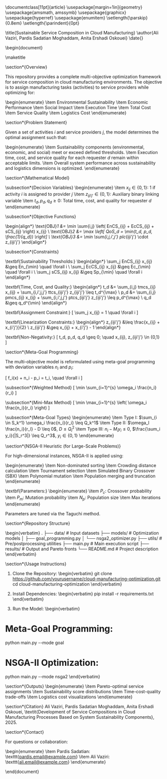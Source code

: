 \documentclass[11pt]{article}
\usepackage[margin=1in]{geometry}
\usepackage{amsmath, amssymb}
\usepackage{graphicx}
\usepackage{hyperref}
\usepackage{enumitem}
\setlength{\parskip}{0.8em}
\setlength{\parindent}{0pt}

\title{Sustainable Service Composition in Cloud Manufacturing}
\author{Ali Vaziri, Pardis Sadatian Moghaddam, Anita Ershadi Oskouei}
\date{}

\begin{document}

\maketitle

\section*{Overview}

This repository provides a complete multi-objective optimization framework for service composition in cloud manufacturing environments. The objective is to assign manufacturing tasks (activities) to service providers while optimizing for:

\begin{enumerate}
    \item Environmental Sustainability
    \item Economic Performance
    \item Social Impact
    \item Execution Time
    \item Total Cost
    \item Service Quality
    \item Logistics Cost
\end{enumerate}

\section*{Problem Statement}

Given a set of activities $i$ and service providers $j$, the model determines the optimal assignment such that:

\begin{enumerate}
    \item Sustainability components (environmental, economic, and social) meet or exceed defined thresholds.
    \item Execution time, cost, and service quality for each requester $d$ remain within acceptable limits.
    \item Overall system performance across sustainability and logistics dimensions is optimized.
\end{enumerate}

\section*{Mathematical Model}

\subsection*{Decision Variables}
\begin{enumerate}
    \item $x_{ij} \in \{0,1\}$: 1 if activity $i$ is assigned to provider $j$
    \item $z_{iji'j'} \in \{0,1\}$: Auxiliary binary linking variable
    \item $t_d, p_d, q_d \geq 0$: Total time, cost, and quality for requester $d$
\end{enumerate}

\subsection*{Objective Functions}

\begin{align*}
    \text{OBJ}_1 &= \min \sum_{i,j} \left( EnCS_{ij} + EcCS_{ij} + sCS_{ij} \right) x_{ij} \\
    \text{OBJ}_2 &= \max \left[ QoS_d = \min(t_d, p_d, \frac{1}{q_d}) \right] \\
    \text{OBJ}_3 &= \min \sum_{i,j,i',j'} plc_{iji'j'} \cdot z_{iji'j'}
\end{align*}

\subsection*{Constraints}

\textbf{Sustainability Thresholds:}
\begin{align*}
    \sum_j EnCS_{ij} x_{ij} &\geq En_{\min} \quad \forall i \\
    \sum_j EcCS_{ij} x_{ij} &\geq Ec_{\min} \quad \forall i \\
    \sum_j sCS_{ij} x_{ij} &\geq Sp_{\min} \quad \forall i
\end{align*}

\textbf{Time, Cost, and Quality:}
\begin{align*}
    t_d &= \sum_{i,j} tmcs_{ij} x_{ij} + \sum_{i,i',j,j'} ttcs_{iji'j'} z_{iji'j'} \leq t_d^{\max} \\
    p_d &= \sum_{i,j} pmcs_{ij} x_{ij} + \sum_{i,i',j,j'} ptcs_{iji'j'} z_{iji'j'} \leq p_d^{\max} \\
    q_d &\geq q_d^{\min}
\end{align*}

\textbf{Assignment Constraint:}
\[
    \sum_j x_{ij} = 1 \quad \forall i
\]

\textbf{Linearization Constraints:}
\begin{align*}
    z_{iji'j'} &\leq \frac{x_{ij} + x_{i'j'}}{2} \\
    z_{iji'j'} &\geq x_{ij} + x_{i'j'} - 1
\end{align*}

\textbf{Non-Negativity:}
\[
    t_d, p_d, q_d \geq 0; \quad x_{ij}, z_{iji'j'} \in \{0,1\}
\]

\section*{Meta-Goal Programming}

The multi-objective model is reformulated using meta-goal programming with deviation variables $n_i$ and $p_i$:

\[
    f_i(x) + n_i - p_i = t_i, \quad \forall i
\]

\subsection*{Weighted Method}
\[
    \min \sum_{i=1}^{s} \omega_i \frac{n_i}{r_i}
\]

\subsection*{Mini-Max Method}
\[
    \min \max_{i=1}^{s} \left( \omega_i \frac{n_i}{r_i} \right)
\]

\subsection*{Meta-Goal Types}
\begin{enumerate}
    \item Type I: $\sum_{i \in S_k^1} \omega_i \frac{n_i}{r_i} \leq Q_k^1$
    \item Type II: $\omega_l \frac{n_i}{r_l} - D \leq 0$, $D \leq Q_l^2$
    \item Type III: $n_i - M_i y_i \leq 0$, $\frac{\sum_i y_i}{|S_r^3|} \leq Q_r^3$, $y_i \in \{0,1\}$
\end{enumerate}

\section*{NSGA-II Heuristic (for Large-Scale Problems)}

For high-dimensional instances, NSGA-II is applied using:

\begin{enumerate}
    \item Non-dominated sorting
    \item Crowding distance calculation
    \item Tournament selection
    \item Simulated Binary Crossover (SBX)
    \item Polynomial mutation
    \item Population merging and truncation
\end{enumerate}

\textbf{Parameters:}
\begin{enumerate}
    \item $P_c$: Crossover probability
    \item $P_m$: Mutation probability
    \item $N_p$: Population size
    \item Max iterations
\end{enumerate}

Parameters are tuned via the Taguchi method.

\section*{Repository Structure}

\begin{verbatim}
.
├── data/                   # Input datasets
├── models/                 # Optimization models
│   ├── goal_programming.py
│   └── nsga2_optimizer.py
├── utils/                  # Pre/postprocessing utilities
├── main.py                 # Main execution script
├── results/                # Output and Pareto fronts
└── README.md               # Project description
\end{verbatim}

\section*{Usage Instructions}

1. Clone the Repository:
\begin{verbatim}
git clone https://github.com/yourusername/cloud-manufacturing-optimization.git
cd cloud-manufacturing-optimization
\end{verbatim}

2. Install Dependencies:
\begin{verbatim}
pip install -r requirements.txt
\end{verbatim}

3. Run the Model:
\begin{verbatim}
# Meta-Goal Programming:
python main.py --mode goal

# NSGA-II Optimization:
python main.py --mode nsga2
\end{verbatim}

\section*{Outputs}
\begin{enumerate}
    \item Pareto-optimal service assignments
    \item Sustainability score distributions
    \item Time-cost-quality trade-offs
    \item Logistics cost visualizations
\end{enumerate}

\section*{Citation}
Ali Vaziri, Pardis Sadatian Moghaddam, Anita Ershadi Oskouei, \textit{Development of Service Compositions in Cloud Manufacturing Processes Based on System Sustainability Components}, 2025.

\section*{Contact}

For questions or collaboration:

\begin{enumerate}
    \item Pardis Sadatian: \texttt{pardis.email@example.com}
    \item Ali Vaziri: \texttt{ali.email@example.com}
\end{enumerate}

\end{document}
